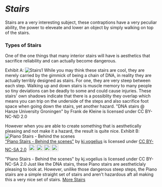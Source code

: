 
# **_Stairs_**
Stairs are a very interesting subject, these contraptions have a very peculiar ability, the power to eleveate and lower an object by simply walking on top of the stairs.
###  Types of Stairs
One of the one things that many interior stairs will have is aesthetics that sacrifice reliability and can actually become dangerous.

Exhibit A:
 ![Stairs1](https://live.staticflickr.com/153/429765505_b39097ec6a_b.jpg)
While you may think these stairs are cool, they are merely carried by the gimmick of being a chain of DNA, in reality they are actually terribly designed as stairs. For one, they are very steep between each step. Walking up and down stairs is muscle memory to many people so tiny deviations can be deadly to some and could cause injuries. These stairs' own shadows indicate that there is a possiblity they overlap which means you can trip on the underside of the steps and also sacrifice foot space when going down the stairs, yet another hazard.
"DNA stairs @ Hanze University Groningen" by Frank de Kleine is licensed under CC BY-NC-ND 2.0

However when you are able to create something that is aesthetically pleasing and not make it a hazard, the result is quite nice.
Exhibit B: <img style="display: block;" src="https://live.staticflickr.com/3328/3669714412_c88fbd1e4c_b.jpg" alt="Piano Stairs - Behind the scenes"><a href="https://www.flickr.com/photos/51022556@N00/3669714412">"Piano Stairs - Behind the scenes"</a><span> by <a href="https://www.flickr.com/photos/51022556@N00">kj.vogelius</a></span> is licensed under <a href="https://creativecommons.org/licenses/by-nc-sa/2.0/?ref=ccsearch&atype=html" style="margin-right: 5px;">CC BY-NC-SA 2.0</a><a href="https://creativecommons.org/licenses/by-nc-sa/2.0/?ref=ccsearch&atype=html" target="_blank" rel="noopener noreferrer" style="display: inline-block;white-space: none;margin-top: 2px;margin-left: 3px;height: 22px !important;"><img style="height: inherit;margin-right: 3px;display: inline-block;" src="https://search.creativecommons.org/static/img/cc_icon.svg?image_id=24314035-809c-4ea5-afef-732ad21cb5b4" /><img style="height: inherit;margin-right: 3px;display: inline-block;" src="https://search.creativecommons.org/static/img/cc-by_icon.svg" /><img style="height: inherit;margin-right: 3px;display: inline-block;" src="https://search.creativecommons.org/static/img/cc-nc_icon.svg" /><img style="height: inherit;margin-right: 3px;display: inline-block;" src="https://search.creativecommons.org/static/img/cc-sa_icon.svg" /></a></p>
"Piano Stairs - Behind the scenes" by kj.vogelius is licensed under CC BY-NC-SA 2.0
Just like the DNA stairs, these Piano stairs are aestheticlaly pleasing to look at. However, unilike those dangerous steep steps, the Piano stairs are a simple straight set of stairs and aren't hazardous aft all making this a very nice set of stairs.
[More Stairs](https://github.com/IanParubrub/Real-Website-9-28-21/blob/4a099d62d7c2396b7855455cba99e0f951f1510c/2ndpage.md)
